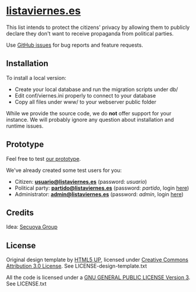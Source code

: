 [listaviernes.es](https://www.nolegaltech.com/prototype/f6c38dcc2dfcbe29c882ed9734be0b23/index.php)
==================================

This list intends to protect the citizens' privacy by allowing them to publicly declare they don't want to receive propaganda from political parties.

Use [GitHub issues]() for bug reports and feature requests.

Installation
------------

To install a local version:

 - Create your local database and run the migration scripts under db/
 - Edit conf/viernes.ini properly to connect to your database
 - Copy all files under www/ to your webserver public folder


While we provide the source code, we do **not** offer support for your instance. We will probably ignore any question about installation and runtime issues.

Prototype
---------

Feel free to test [our prototype](https://nolegaltech.com/prototype/f6c38dcc2dfcbe29c882ed9734be0b23/index.php).

We've already created some test users for you:

 - Citizen: **usuario@listaviernes.es** (password: *usuario*)
 - Political party: **partido@listaviernes.es** (password: *partido*, login [here](https://nolegaltech.com/prototype/f6c38dcc2dfcbe29c882ed9734be0b23/partidos.php))
 - Administrator: **admin@listaviernes.es** (password: *admin*, login [here](https://nolegaltech.com/prototype/f6c38dcc2dfcbe29c882ed9734be0b23/admin.php))

Credits
-------

Idea: [Secuoya Group](https://secuoyagroup.com/)

License
-------

Original design template by [HTML5 UP](https://html5up.net), licensed under [Creative Commons Attribution 3.0 License](https://html5up.net/license).
See LICENSE-design-template.txt

All the code is licensed under a [GNU GENERAL PUBLIC LICENSE Version 3](https://www.gnu.org/licenses/gpl.txt).
See LICENSE.txt

